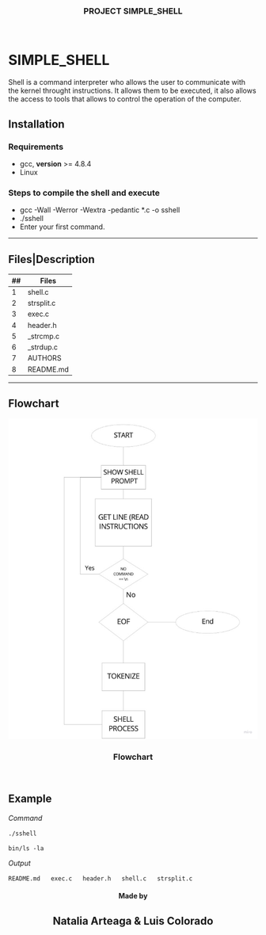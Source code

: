  <h3 align="center">PROJECT SIMPLE_SHELL</h3>
 <br>
 </p>
</p>

# SIMPLE_SHELL

Shell is a command interpreter who allows the user to communicate with the kernel throught instructions. It allows them to be executed, it also allows the access to tools that allows to control the operation of the computer.

## Installation

### Requirements

- gcc, **version** >= 4.8.4
- Linux

### Steps to compile  the shell and execute

- gcc -Wall -Werror -Wextra -pedantic *.c -o sshell
- ./sshell
- Enter your first command.
___
## Files|Description

##|Files
---|---
1|shell.c
2|strsplit.c
3|exec.c
4|header.h
5|_strcmp.c
6|_strdup.c
7|AUTHORS
8|README.md
___

## Flowchart
<p align="center">
  <img src="https://github.com/natyarteagac/simple_shell/blob/luis/flowchart.jpg"/>
 <h3 align="center">Flowchart</h3>
 <br>
 </p>
</p>

## Example
<p><em>Command</em></p>
<pre><code>./sshell
</code></pre>
<pre><code>bin/ls -la
</code></pre>
<p><em>Output</em></p>
<pre><code>README.md   exec.c   header.h   shell.c   strsplit.c
</code></pre>


<p align="center">
<h4 align="center">Made by</h4>
    <h2 align="center">Natalia Arteaga & Luis Colorado</h2>
        </a>
      </p>
</pi>
